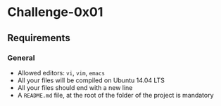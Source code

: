 # Challenge-0x01
## Requirements
### General
- Allowed editors: `vi`, `vim`, `emacs`
- All your files will be compiled on Ubuntu 14.04 LTS
- All your files should end with a new line
- A `README.md` file, at the root of the folder of the project is mandatory
